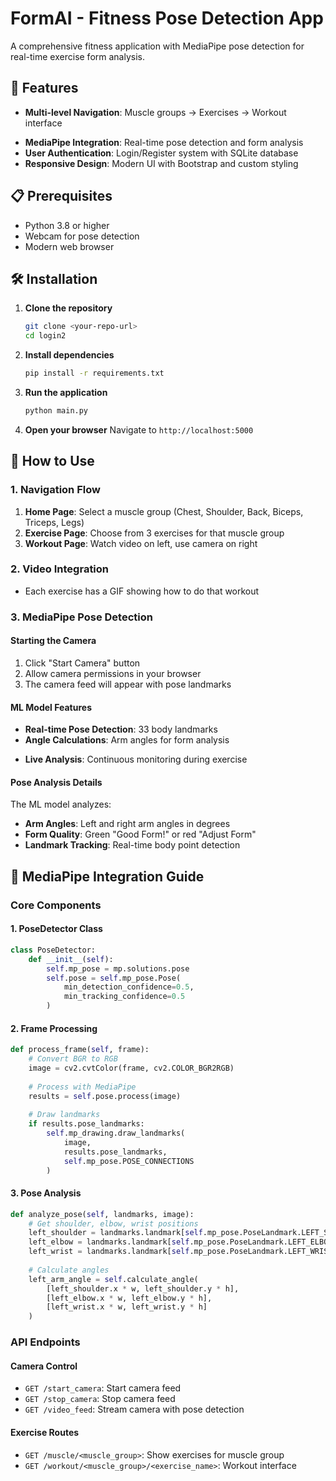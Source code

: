 # FormAI - Fitness Pose Detection App

A comprehensive fitness application with MediaPipe pose detection for real-time exercise form analysis.

## 🚀 Features

- **Multi-level Navigation**: Muscle groups → Exercises → Workout interface
<!-- - **Real YouTube Videos**: Each exercise has its own instructional video -->
- **MediaPipe Integration**: Real-time pose detection and form analysis
- **User Authentication**: Login/Register system with SQLite database
- **Responsive Design**: Modern UI with Bootstrap and custom styling

## 📋 Prerequisites

- Python 3.8 or higher
- Webcam for pose detection
- Modern web browser

## 🛠️ Installation

1. **Clone the repository**
   ```bash
   git clone <your-repo-url>
   cd login2
   ```

2. **Install dependencies**
   ```bash
   pip install -r requirements.txt
   ```

3. **Run the application**
   ```bash
   python main.py
   ```

4. **Open your browser**
   Navigate to `http://localhost:5000`

## 🎯 How to Use

### 1. Navigation Flow
1. **Home Page**: Select a muscle group (Chest, Shoulder, Back, Biceps, Triceps, Legs)
2. **Exercise Page**: Choose from 3 exercises for that muscle group
3. **Workout Page**: Watch video on left, use camera on right

### 2. Video Integration
<!-- - Each exercise has a real YouTube video -->
<!-- - Videos are embedded with autoplay controls -->
<!-- - Play, Pause, and Restart functionality -->
- Each exercise has a GIF showing how to do that workout

### 3. MediaPipe Pose Detection

#### Starting the Camera
1. Click "Start Camera" button
2. Allow camera permissions in your browser
3. The camera feed will appear with pose landmarks

#### ML Model Features
- **Real-time Pose Detection**: 33 body landmarks
- **Angle Calculations**: Arm angles for form analysis
<!-- - **Form Feedback**: Visual indicators for good/bad form -->
- **Live Analysis**: Continuous monitoring during exercise

#### Pose Analysis Details
The ML model analyzes:
- **Arm Angles**: Left and right arm angles in degrees
- **Form Quality**: Green "Good Form!" or red "Adjust Form"
- **Landmark Tracking**: Real-time body point detection

## 🔧 MediaPipe Integration Guide

### Core Components

#### 1. PoseDetector Class
```python
class PoseDetector:
    def __init__(self):
        self.mp_pose = mp.solutions.pose
        self.pose = self.mp_pose.Pose(
            min_detection_confidence=0.5,
            min_tracking_confidence=0.5
        )
```

#### 2. Frame Processing
```python
def process_frame(self, frame):
    # Convert BGR to RGB
    image = cv2.cvtColor(frame, cv2.COLOR_BGR2RGB)
    
    # Process with MediaPipe
    results = self.pose.process(image)
    
    # Draw landmarks
    if results.pose_landmarks:
        self.mp_drawing.draw_landmarks(
            image, 
            results.pose_landmarks, 
            self.mp_pose.POSE_CONNECTIONS
        )
```

#### 3. Pose Analysis
```python
def analyze_pose(self, landmarks, image):
    # Get shoulder, elbow, wrist positions
    left_shoulder = landmarks.landmark[self.mp_pose.PoseLandmark.LEFT_SHOULDER]
    left_elbow = landmarks.landmark[self.mp_pose.PoseLandmark.LEFT_ELBOW]
    left_wrist = landmarks.landmark[self.mp_pose.PoseLandmark.LEFT_WRIST]
    
    # Calculate angles
    left_arm_angle = self.calculate_angle(
        [left_shoulder.x * w, left_shoulder.y * h],
        [left_elbow.x * w, left_elbow.y * h],
        [left_wrist.x * w, left_wrist.y * h]
    )
```

### API Endpoints

#### Camera Control
- `GET /start_camera`: Start camera feed
- `GET /stop_camera`: Stop camera feed
- `GET /video_feed`: Stream camera with pose detection

#### Exercise Routes
- `GET /muscle/<muscle_group>`: Show exercises for muscle group
- `GET /workout/<muscle_group>/<exercise_name>`: Workout interface

<!-- ## 📊 Exercise Database

### Chest Exercises
- **Push-ups**: `https://www.youtube.com/embed/IODxDxX7oi4`
- **Bench Press**: `https://www.youtube.com/embed/rT7DgCr-3pg`
- **Dumbbell Flyes**: `https://www.youtube.com/embed/eozdVDA78K0`

### Shoulder Exercises
- **Overhead Press**: `https://www.youtube.com/embed/qEwKJ5Y0J5Q`
- **Lateral Raises**: `https://www.youtube.com/embed/3VcKaXpzqRo`
- **Front Raises**: `https://www.youtube.com/embed/gzDawZwVHdM`

### Back Exercises
- **Pull-ups**: `https://www.youtube.com/embed/eGo4IYlbE5g`
- **Bent-over Rows**: `https://www.youtube.com/embed/kE6XW2bRwVA`
- **Lat Pulldowns**: `https://www.youtube.com/embed/CAwf7n6Luuc`

### Bicep Exercises
- **Barbell Curls**: `https://www.youtube.com/embed/ykJmrZ5v0O4`
- **Hammer Curls**: `https://www.youtube.com/embed/zC3nLlEvin4`
- **Preacher Curls**: `https://www.youtube.com/embed/8JtJuihNCpw`

### Tricep Exercises
- **Dips**: `https://www.youtube.com/embed/2z8Jgcr-16Q`
- **Tricep Extensions**: `https://www.youtube.com/embed/nRiJVZDpdL0`
- **Close-grip Bench Press**: `https://www.youtube.com/embed/0GQyyCzyx9c`

### Leg Exercises
- **Squats**: `https://www.youtube.com/embed/YaXPRqUw1Qk`
- **Deadlifts**: `https://www.youtube.com/embed/1ZXobu7JvvE`
- **Lunges**: `https://www.youtube.com/embed/3XDriUn0udo`

## 🎨 Customization

### Adding New Exercises
1. Update the `EXERCISES` dictionary in `main.py`
2. Add video URL and description
3. The system will automatically create navigation

### Modifying Pose Analysis
1. Edit the `analyze_pose` method in `PoseDetector` class
2. Add new angle calculations for different exercises
3. Customize form feedback logic

### Styling Changes
- Edit CSS in template files
- Modify Bootstrap classes
- Update color schemes and animations

## 🔍 Troubleshooting

### Camera Issues
- Ensure camera permissions are granted
- Check if camera is being used by another application
- Try different camera index (0, 1, 2) in `cv2.VideoCapture()`

### MediaPipe Issues
- Update MediaPipe: `pip install --upgrade mediapipe`
- Check OpenCV version compatibility
- Ensure sufficient lighting for pose detection

### Performance Issues
- Reduce frame resolution in `cv2.VideoCapture()`
- Lower MediaPipe confidence thresholds
- Close other applications using camera

## 📱 Browser Compatibility

- **Chrome**: Full support
- **Firefox**: Full support
- **Safari**: Limited camera support
- **Edge**: Full support

## 🔒 Security Notes

- Camera access requires HTTPS in production
- User data is stored locally in SQLite
- No external API calls for sensitive data

## 🚀 Deployment

### Local Development
```bash
python main.py
```

### Production (with Gunicorn)
```bash
pip install gunicorn
gunicorn -w 4 -b 0.0.0.0:5000 main:app
```

### Docker Deployment
```dockerfile
FROM python:3.9-slim
WORKDIR /app
COPY requirements.txt .
RUN pip install -r requirements.txt
COPY . .
EXPOSE 5000
CMD ["python", "main.py"]
```

## 📈 Future Enhancements

- [ ] Exercise-specific pose analysis
- [ ] Rep counting and tracking
- [ ] Progress tracking and statistics
- [ ] Mobile app version
- [ ] Social features and sharing
- [ ] AI-powered exercise recommendations -->

<!-- ## 🤝 Contributing

1. Fork the repository
2. Create a feature branch
3. Make your changes
4. Test thoroughly
5. Submit a pull request

## 📄 License

This project is licensed under the MIT License - see the LICENSE file for details. -->

<!-- ## 🙏 Acknowledgments

- MediaPipe team for pose detection
- GIF for exercise 
- Bootstrap for UI components
- Flask community for web framework -->
